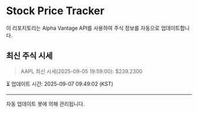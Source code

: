 
# Stock Price Tracker

이 리포지토리는 Alpha Vantage API를 사용하여 주식 정보를 자동으로 업데이트합니다.

## 최신 주식 시세
> AAPL 최신 시세(2025-09-05 19:59:00): $239.2300

⏳ 업데이트 시간: 2025-09-07 09:49:02 (KST)

---
자동 업데이트 봇에 의해 관리됩니다.
